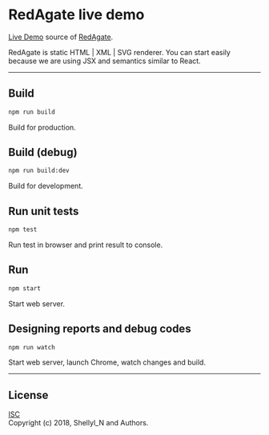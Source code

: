 # RedAgate live demo

[Live Demo](https://shellyln.github.io/red-agate/demo.html) source of
[RedAgate](https://github.com/shellyln/red-agate).

RedAgate is static HTML | XML | SVG renderer.
You can start easily because we are using JSX and semantics similar to React.

----

## Build

```bash
npm run build
```

Build for production.

## Build (debug)

```bash
npm run build:dev
```

Build for development.

## Run unit tests

```bash
npm test
```

Run test in browser and print result to console.

## Run

```bash
npm start
```

Start web server.

## Designing reports and debug codes

```bash
npm run watch
```

Start web server, launch Chrome, watch changes and build.

----

## License
[ISC](https://github.com/shellyln/red-agate-live-demo/blob/master/LICENSE.md)  
Copyright (c) 2018, Shellyl_N and Authors.
